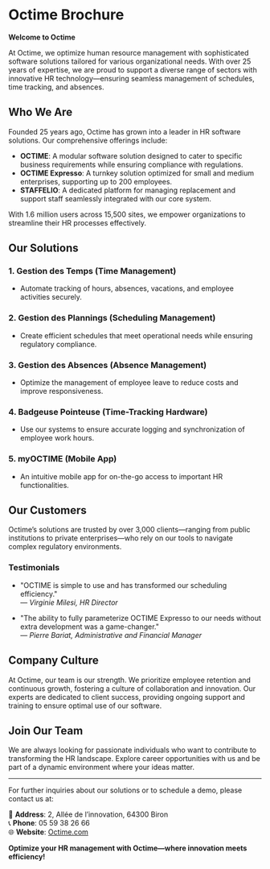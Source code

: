 # Octime Brochure

**Welcome to Octime**

At Octime, we optimize human resource management with sophisticated software solutions tailored for various organizational needs. With over 25 years of expertise, we are proud to support a diverse range of sectors with innovative HR technology—ensuring seamless management of schedules, time tracking, and absences.

## Who We Are

Founded 25 years ago, Octime has grown into a leader in HR software solutions. Our comprehensive offerings include:

- **OCTIME**: A modular software solution designed to cater to specific business requirements while ensuring compliance with regulations.
- **OCTIME Expresso**: A turnkey solution optimized for small and medium enterprises, supporting up to 200 employees.
- **STAFFELIO**: A dedicated platform for managing replacement and support staff seamlessly integrated with our core system.

With 1.6 million users across 15,500 sites, we empower organizations to streamline their HR processes effectively.

## Our Solutions

### 1. **Gestion des Temps (Time Management)**
   - Automate tracking of hours, absences, vacations, and employee activities securely.

### 2. **Gestion des Plannings (Scheduling Management)**
   - Create efficient schedules that meet operational needs while ensuring regulatory compliance.

### 3. **Gestion des Absences (Absence Management)**
   - Optimize the management of employee leave to reduce costs and improve responsiveness.

### 4. **Badgeuse Pointeuse (Time-Tracking Hardware)**
   - Use our systems to ensure accurate logging and synchronization of employee work hours.

### 5. **myOCTIME (Mobile App)**
   - An intuitive mobile app for on-the-go access to important HR functionalities.

## Our Customers

Octime’s solutions are trusted by over 3,000 clients—ranging from public institutions to private enterprises—who rely on our tools to navigate complex regulatory environments.

### Testimonials

- "OCTIME is simple to use and has transformed our scheduling efficiency."  
  — *Virginie Milesi, HR Director*

- "The ability to fully parameterize OCTIME Expresso to our needs without extra development was a game-changer."  
  — *Pierre Bariat, Administrative and Financial Manager*

## Company Culture

At Octime, our team is our strength. We prioritize employee retention and continuous growth, fostering a culture of collaboration and innovation. Our experts are dedicated to client success, providing ongoing support and training to ensure optimal use of our software.

## Join Our Team

We are always looking for passionate individuals who want to contribute to transforming the HR landscape. Explore career opportunities with us and be part of a dynamic environment where your ideas matter.

---

For further inquiries about our solutions or to schedule a demo, please contact us at:

📍 **Address**: 2, Allée de l’innovation, 64300 Biron  
📞 **Phone**: 05 59 38 26 66  
🌐 **Website**: [Octime.com](http://www.octime.com)

**Optimize your HR management with Octime—where innovation meets efficiency!**